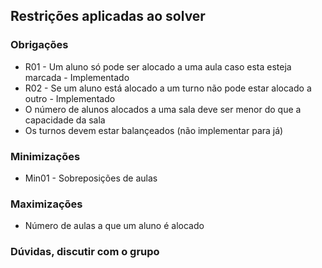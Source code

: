 ## Restrições aplicadas ao solver
### Obrigações
- R01 - Um aluno só pode ser alocado a uma aula caso esta esteja marcada     - Implementado
- R02 - Se um aluno está alocado a um turno não pode estar alocado a outro   - Implementado
- O número de alunos alocados a uma sala deve ser menor do que a capacidade da sala
- Os turnos devem estar balançeados (não implementar para já)

### Minimizações
- Min01 - Sobreposições de aulas

### Maximizações
- Número de aulas a que um aluno é alocado


### Dúvidas, discutir com o grupo

